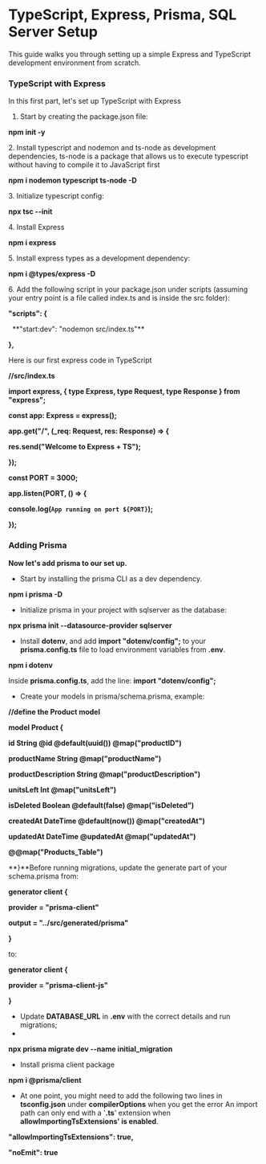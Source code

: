 # **TypeScript, Express, Prisma, SQL Server Setup**

This guide walks you through setting up a simple Express and TypeScript development environment from scratch.

### **TypeScript with Express**

In this first part, let's set up TypeScript with Express

1. Start by creating the package.json file:

**npm init -y**

2\. Install typescript and nodemon and ts-node as development dependencies, ts-node is a package that allows us to execute typescript without having to compile it to JavaScript first

**npm i nodemon typescript ts-node -D**

3\. Initialize typescript config:

**npx tsc --init**

4\. Install Express

**npm i express**

5\. Install express types as a development dependency:

**npm i @types/express -D**

6\. Add the following script in your package.json under scripts (assuming your entry point is a file called index.ts and is inside the src folder):

**"scripts": {**

&nbsp; \*\*"start:dev": "nodemon src/index.ts"\*\*

**},**

Here is our first express code in TypeScript

**//src/index.ts**

**import express, { type Express, type Request, type Response } from "express";**

**const app: Express = express();**

**app.get("/", (\_req: Request, res: Response) => {**

**res.send("Welcome to Express + TS");**

**});**

**const PORT = 3000;**

**app.listen(PORT, () => {**

**console.log(`App running on port ${PORT}`);**

**});**

### **Adding Prisma**

**Now let's add prisma to our set up.**

- Start by installing the prisma CLI as a dev dependency.

**npm i prisma -D**

- Initialize prisma in your project with sqlserver as the database:

**npx prisma init --datasource-provider sqlserver**

- Install **dotenv**, and add **import "dotenv/config";** to your **prisma.config.ts** file to load environment variables from **.env**.

**npm i dotenv**

Inside **prisma.config.ts**, add the line: **import "dotenv/config";**

- Create your models in prisma/schema.prisma, example:

**//define the Product model**

**model Product {**

**id String @id @default(uuid()) @map("productID")**

**productName String @map("productName")**

**productDescription String @map("productDescription")**

**unitsLeft Int @map("unitsLeft")**

**isDeleted Boolean @default(false) @map("isDeleted")**

**createdAt DateTime @default(now()) @map("createdAt")**

**updatedAt DateTime @updatedAt @map("updatedAt")**

**@@map("Products_Table")**

**}**Before running migrations, update the generate part of your schema.prisma from:

**generator client {**

**provider = "prisma-client"**

**output = "../src/generated/prisma"**

**}**

to:

**generator client {**

**provider = "prisma-client-js"**

**}**

- Update **DATABASE_URL** in **.env** with the correct details and run migrations;
-

**npx prisma migrate dev --name initial_migration**

- Install prisma client package

**npm i @prisma/client**

- At one point, you might need to add the following two lines in **tsconfig.json** under **compilerOptions** when you get the error An import path can only end with a '**.ts**' extension when **allowImportingTsExtensions' is enabled**.

**"allowImportingTsExtensions": true,**

**"noEmit": true**
